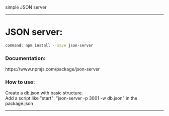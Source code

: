 simple JSON server

------------------------------

<h1>JSON server:</h1>

```bash
command: npm install --save json-server
```

<h3>Documentation:</h3>
https://www.npmjs.com/package/json-server

<h3>How to use:</h3>
Create a db.json with basic structure.
<br>
Add a script like "start": "json-server -p 3001 -w db.json" in the package.json

------------------------------
